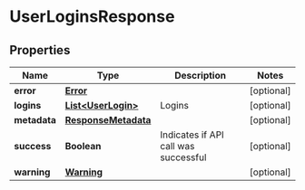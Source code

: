 
# UserLoginsResponse

## Properties
Name | Type | Description | Notes
------------ | ------------- | ------------- | -------------
**error** | [**Error**](Error.md) |  |  [optional]
**logins** | [**List&lt;UserLogin&gt;**](UserLogin.md) | Logins |  [optional]
**metadata** | [**ResponseMetadata**](ResponseMetadata.md) |  |  [optional]
**success** | **Boolean** | Indicates if API call was successful |  [optional]
**warning** | [**Warning**](Warning.md) |  |  [optional]



